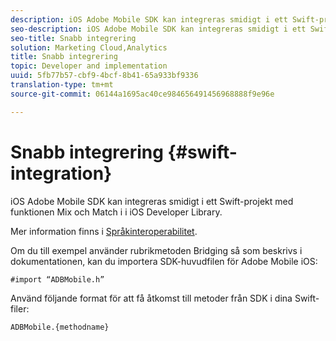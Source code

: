 ```yaml
---
description: iOS Adobe Mobile SDK kan integreras smidigt i ett Swift-projekt med funktionen Mix och Match i i iOS Developer Library.
seo-description: iOS Adobe Mobile SDK kan integreras smidigt i ett Swift-projekt med funktionen Mix och Match i i iOS Developer Library.
seo-title: Snabb integrering
solution: Marketing Cloud,Analytics
title: Snabb integrering
topic: Developer and implementation
uuid: 5fb77b57-cbf9-4bcf-8b41-65a933bf9336
translation-type: tm+mt
source-git-commit: 06144a1695ac40ce984656491456968888f9e96e

---
```



# Snabb integrering {#swift-integration}

iOS Adobe Mobile SDK kan integreras smidigt i ett Swift-projekt med funktionen Mix och Match i i iOS Developer Library.

Mer information finns i [Språkinteroperabilitet](https://developer.apple.com/documentation/swift#2984801.html).

Om du till exempel använder rubrikmetoden Bridging så som beskrivs i dokumentationen, kan du importera SDK-huvudfilen för Adobe Mobile iOS:

```
#import “ADBMobile.h”
```

Använd följande format för att få åtkomst till metoder från SDK i dina Swift-filer:

```
ADBMobile.{methodname}
```

